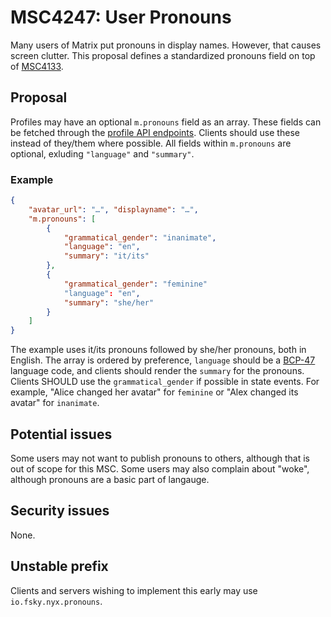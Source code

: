 # MSC4247: User Pronouns

Many users of Matrix put pronouns in display names. However, that causes screen
clutter. This proposal defines a standardized pronouns field on top of
[MSC4133](https://github.com/matrix-org/matrix-spec-proposals/pull/4133).

## Proposal

Profiles may have an optional `m.pronouns` field as an
array. These fields can be fetched through the
[profile API endpoints](https://spec.matrix.org/unstable/client-server-api/#profiles).
Clients should use these instead of they/them where possible. All fields
within `m.pronouns` are optional, exluding `"language"` and `"summary"`.

### Example

```json
{ 
    "avatar_url": "…", "displayname": "…",
    "m.pronouns": [
        {
            "grammatical_gender": "inanimate",
            "language": "en",
            "summary": "it/its"
        },
        {
            "grammatical_gender": "feminine"
            "language": "en",
            "summary": "she/her"
        }
    ]
}
```
The example uses it/its pronouns followed by she/her pronouns, both in English.
The array is ordered by preference, `language` should be a
[BCP-47](https://www.rfc-editor.org/rfc/bcp/bcp47.txt) language code, and
clients should render the `summary` for the pronouns. Clients SHOULD use the
`grammatical_gender` if possible in state events. For example, "Alice changed
her avatar" for `feminine` or "Alex changed its avatar" for `inanimate`.

## Potential issues

Some users may not want to publish pronouns to others, although that is out of
scope for this MSC. Some users may also complain about "woke", although
pronouns are a basic part of langauge.

## Security issues

None.

## Unstable prefix

Clients and servers wishing to implement this early may use
`io.fsky.nyx.pronouns`.
